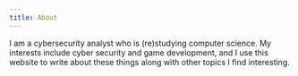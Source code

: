 ```yaml
---
title: About
---
```


I am a cybersecurity analyst who is (re)studying computer science. My interests
include cyber security and game development, and I use this website to write
about these things along with other topics I find interesting.
